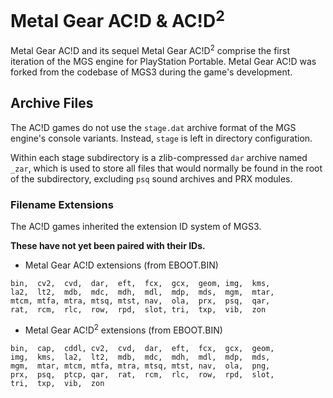 # Metal Gear AC!D & AC!D<sup>2</sup>

Metal Gear AC!D and its sequel Metal Gear AC!D<sup>2</sup> comprise the first iteration of the MGS engine for PlayStation Portable. Metal Gear AC!D was forked from the codebase of MGS3 during the game's development.

## Archive Files

The AC!D games do not use the ``stage.dat`` archive format of the MGS engine's console variants. Instead, ``stage`` is left in directory configuration.

Within each stage subdirectory is a zlib-compressed ``dar`` archive named ``_zar``, which is used to store all files that would normally be found in the root of the subdirectory, excluding ``psq`` sound archives and PRX modules.

### Filename Extensions

The AC!D games inherited the extension ID system of MGS3.

**These have not yet been paired with their IDs.**

- Metal Gear AC!D extensions (from EBOOT.BIN)
```
bin,  cv2,  cvd,  dar,  eft,  fcx,  gcx,  geom, img,  kms,
la2,  lt2,  mdb,  mdc,  mdh,  mdl,  mdp,  mds,  mgm,  mtar,
mtcm, mtfa, mtra, mtsq, mtst, nav,  ola,  prx,  psq,  qar,
rat,  rcm,  rlc,  row,  rpd,  slot, tri,  txp,  vib,  zon
```

- Metal Gear AC!D<sup>2</sup> extensions (from EBOOT.BIN)
```
bin,  cap,  cddl, cv2,  cvd,  dar,  eft,  fcx,  gcx,  geom,
img,  kms,  la2,  lt2,  mdb,  mdc,  mdh,  mdl,  mdp,  mds,
mgm,  mtar, mtcm, mtfa, mtra, mtsq, mtst, nav,  ola,  png,
prx,  psq,  ptcp, qar,  rat,  rcm,  rlc,  row,  rpd,  slot,
tri,  txp,  vib,  zon
```
